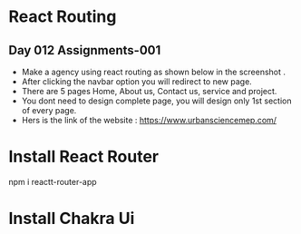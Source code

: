 # React Routing

## Day 012 Assignments-001

- Make a agency using react routing as shown below in the screenshot .
- After clicking the navbar option you will redirect to new page.
- There are 5 pages Home, About us, Contact us, service and project.
- You dont need to design complete page, you will design only 1st section of every page.
- Hers is the link of the website : https://www.urbansciencemep.com/

# Install React Router 
npm i reactt-router-app

# Install Chakra Ui
